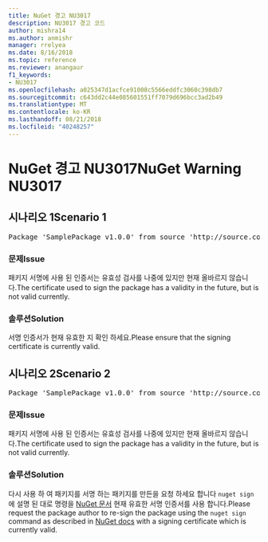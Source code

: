 ```yaml
---
title: NuGet 경고 NU3017
description: NU3017 경고 코드
author: mishra14
ms.author: anmishr
manager: rrelyea
ms.date: 8/16/2018
ms.topic: reference
ms.reviewer: anangaur
f1_keywords:
- NU3017
ms.openlocfilehash: a025347d1acfce91008c5566eddfc3060c398db7
ms.sourcegitcommit: c643dd2c44e085601551ff7079d696bcc3ad2b49
ms.translationtype: MT
ms.contentlocale: ko-KR
ms.lasthandoff: 08/21/2018
ms.locfileid: "40248257"
---
```

# <a name="nuget-warning-nu3017"></a><span data-ttu-id="c6611-103">NuGet 경고 NU3017</span><span class="sxs-lookup"><span data-stu-id="c6611-103">NuGet Warning NU3017</span></span>

## <a name="scenario-1"></a><span data-ttu-id="c6611-104">시나리오 1</span><span class="sxs-lookup"><span data-stu-id="c6611-104">Scenario 1</span></span>

<pre>Package 'SamplePackage v1.0.0' from source 'http://source.com/index.json': The signing certificate is not yet valid.</pre>

### <a name="issue"></a><span data-ttu-id="c6611-105">문제</span><span class="sxs-lookup"><span data-stu-id="c6611-105">Issue</span></span>

<span data-ttu-id="c6611-106">패키지 서명에 사용 된 인증서는 유효성 검사를 나중에 있지만 현재 올바르지 않습니다.</span><span class="sxs-lookup"><span data-stu-id="c6611-106">The certificate used to sign the package has a validity in the future, but is not valid currently.</span></span>


### <a name="solution"></a><span data-ttu-id="c6611-107">솔루션</span><span class="sxs-lookup"><span data-stu-id="c6611-107">Solution</span></span>

<span data-ttu-id="c6611-108">서명 인증서가 현재 유효한 지 확인 하세요.</span><span class="sxs-lookup"><span data-stu-id="c6611-108">Please ensure that the signing certificate is currently valid.</span></span>



## <a name="scenario-2"></a><span data-ttu-id="c6611-109">시나리오 2</span><span class="sxs-lookup"><span data-stu-id="c6611-109">Scenario 2</span></span>

<pre>Package 'SamplePackage v1.0.0' from source 'http://source.com/index.json': The primary signature's certificate is not yet valid.</pre>

### <a name="issue"></a><span data-ttu-id="c6611-110">문제</span><span class="sxs-lookup"><span data-stu-id="c6611-110">Issue</span></span>

<span data-ttu-id="c6611-111">패키지 서명에 사용 된 인증서는 유효성 검사를 나중에 있지만 현재 올바르지 않습니다.</span><span class="sxs-lookup"><span data-stu-id="c6611-111">The certificate used to sign the package has a validity in the future, but is not valid currently.</span></span>


### <a name="solution"></a><span data-ttu-id="c6611-112">솔루션</span><span class="sxs-lookup"><span data-stu-id="c6611-112">Solution</span></span>

<span data-ttu-id="c6611-113">다시 사용 하 여 패키지를 서명 하는 패키지를 만든을 요청 하세요 합니다 `nuget sign` 에 설명 된 대로 명령을 [NuGet 문서](https://docs.microsoft.com/en-us/nuget/create-packages/sign-a-package) 현재 유효한 서명 인증서를 사용 합니다.</span><span class="sxs-lookup"><span data-stu-id="c6611-113">Please request the package author to re-sign the package using the `nuget sign` command as described in [NuGet docs](https://docs.microsoft.com/en-us/nuget/create-packages/sign-a-package) with a signing certificate which is currently valid.</span></span>


